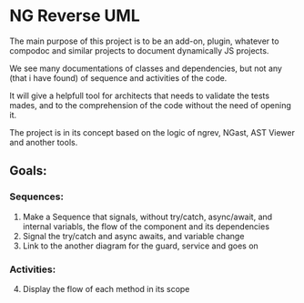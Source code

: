 # NG Reverse UML

The main purpose of this project is to be an add-on, plugin, whatever to compodoc and similar projects to document dynamically JS projects.

We see many documentations of classes and dependencies, but not any (that i have found) of sequence and activities of the code.

It will give a helpfull tool for architects that needs to validate the tests mades, and to the comprehension of the code without the need of opening it.

The project is in its concept based on the logic of ngrev, NGast, AST Viewer and another tools.

## Goals:

### Sequences:
1. Make a Sequence that signals, without try/catch, async/await, and internal variabls, the flow of the component and its dependencies
2. Signal the try/catch and async awaits, and variable change
3. Link to the another diagram for the guard, service and goes on

### Activities:

4. Display the flow of each method in its scope



